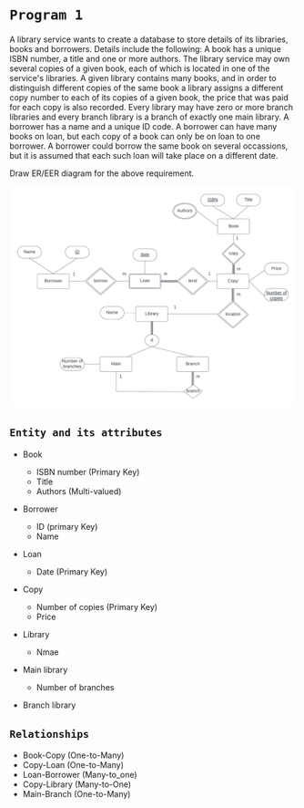 # `Program 1`

A library service wants to create a database to store details of its libraries, books and borrowers. Details include the following:
A book has a unique ISBN number, a title and one or more authors. The library service may own several copies of a given book, each of which is located in one of the service's libraries. A given library contains many books, and in order to distinguish different copies of the same book a library assigns a different copy number to each of its copies of a given book, the price that was paid for each copy is also recorded. Every library may have zero or more branch libraries and every branch library is a branch of exactly one main library. A borrower has a name and  a unique ID code. A borrower can have many books on loan, but each copy of a book can only be on loan to one borrower. A borrower could borrow the same book on several occassions, but it is assumed that each such loan will take place on a different date.

Draw ER/EER diagram for the above requirement.

![Library Service](p1LibraryService.png)

## `Entity and its attributes`

* Book
  * ISBN number (Primary Key)
  * Title
  * Authors (Multi-valued)

* Borrower
  * ID (primary Key)
  * Name

* Loan
  * Date (Primary Key)

* Copy
  * Number of copies (Primary Key)
  * Price

* Library
  * Nmae

* Main library
  * Number of branches

* Branch library


## `Relationships`

* Book-Copy (One-to-Many)
* Copy-Loan (One-to-Many)
* Loan-Borrower (Many-to_one)
* Copy-Library (Many-to-One)
* Main-Branch (One-to-Many)